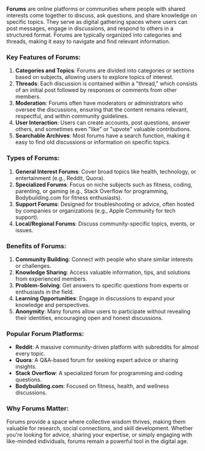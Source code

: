 <p><strong>Forums</strong> are online platforms or communities where people with shared interests come together to discuss, ask questions, and share knowledge on specific topics. They serve as digital gathering spaces where users can post messages, engage in discussions, and respond to others in a structured format. Forums are typically organized into categories and threads, making it easy to navigate and find relevant information.</p><h3><strong>Key Features of Forums:</strong></h3><ol><li><strong>Categories and Topics</strong>: Forums are divided into categories or sections based on subjects, allowing users to explore topics of interest.</li><li><strong>Threads</strong>: Each discussion is contained within a "thread," which consists of an initial post followed by responses or comments from other members.</li><li><strong>Moderation</strong>: Forums often have moderators or administrators who oversee the discussions, ensuring that the content remains relevant, respectful, and within community guidelines.</li><li><strong>User Interaction</strong>: Users can create accounts, post questions, answer others, and sometimes even "like" or "upvote" valuable contributions.</li><li><strong>Searchable Archives</strong>: Most forums have a search function, making it easy to find old discussions or information on specific topics.</li></ol><h3><strong>Types of Forums:</strong></h3><ol><li><strong>General Interest Forums</strong>: Cover broad topics like health, technology, or entertainment (e.g., Reddit, Quora).</li><li><strong>Specialized Forums</strong>: Focus on niche subjects such as fitness, coding, parenting, or gaming (e.g., Stack Overflow for programming, Bodybuilding.com for fitness enthusiasts).</li><li><strong>Support Forums</strong>: Designed for troubleshooting or advice, often hosted by companies or organizations (e.g., Apple Community for tech support).</li><li><strong>Local/Regional Forums</strong>: Discuss community-specific topics, events, or issues.</li></ol><h3><strong>Benefits of Forums:</strong></h3><ol><li><strong>Community Building</strong>: Connect with people who share similar interests or challenges.</li><li><strong>Knowledge Sharing</strong>: Access valuable information, tips, and solutions from experienced members.</li><li><strong>Problem-Solving</strong>: Get answers to specific questions from experts or enthusiasts in the field.</li><li><strong>Learning Opportunities</strong>: Engage in discussions to expand your knowledge and perspectives.</li><li><strong>Anonymity</strong>: Many forums allow users to participate without revealing their identities, encouraging open and honest discussions.</li></ol><h3><strong>Popular Forum Platforms</strong>:</h3><ul><li><strong>Reddit</strong>: A massive community-driven platform with subreddits for almost every topic.</li><li><strong>Quora</strong>: A Q&amp;A-based forum for seeking expert advice or sharing insights.</li><li><strong>Stack Overflow</strong>: A specialized forum for programming and coding questions.</li><li><strong>Bodybuilding.com</strong>: Focused on fitness, health, and wellness discussions.</li></ul><h3><strong>Why Forums Matter</strong>:</h3><p>Forums provide a space where collective wisdom thrives, making them valuable for research, social connections, and skill development. Whether you're looking for advice, sharing your expertise, or simply engaging with like-minded individuals, forums remain a powerful tool in the digital age.</p>
